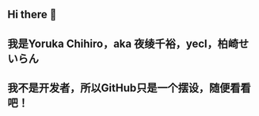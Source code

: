 ## Hi there 👋
## 我是Yoruka Chihiro，aka 夜绫千裕，yecl，柏崎せいらん
## 我不是开发者，所以GitHub只是一个摆设，随便看看吧！

<!--
**yecl/yecl** is a ✨ _special_ ✨ repository because its `README.md` (this file) appears on your GitHub profile.

Here are some ideas to get you started:

- 🔭 I’m currently working on ...
- 🌱 I’m currently learning ...
- 👯 I’m looking to collaborate on ...
- 🤔 I’m looking for help with ...
- 💬 Ask me about ...
- 📫 How to reach me: ...
- 😄 Pronouns: ...
- ⚡ Fun fact: ...
-->
